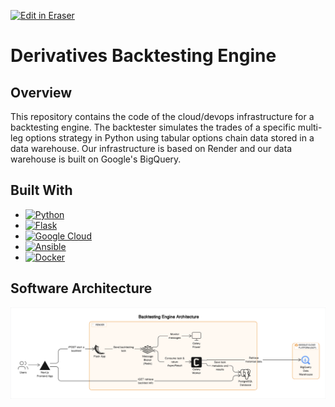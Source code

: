 <p><a target="_blank" href="https://app.eraser.io/workspace/3gqDvxUWy0i7b2QwokUH" id="edit-in-eraser-github-link"><img alt="Edit in Eraser" src="https://firebasestorage.googleapis.com/v0/b/second-petal-295822.appspot.com/o/images%2Fgithub%2FOpen%20in%20Eraser.svg?alt=media&amp;token=968381c8-a7e7-472a-8ed6-4a6626da5501"></a></p>

# Derivatives Backtesting Engine
## Overview
This repository contains the code of the cloud/devops infrastructure for a backtesting engine. The backtester simulates the trades of a specific multi-leg options strategy in Python using tabular options chain data stored in a data warehouse. Our infrastructure is based on Render and our data warehouse is built on Google's BigQuery.

## Built With
- [![Python][Python]][Python-url]
- [![Flask][Flask]][Flask-url]
- [![Google Cloud][Google-Cloud]][Google-Cloud-url]
- [![Ansible][Ansible]][Ansible-url]
- [![Docker][Docker]][Docker-url]
## Software Architecture
![Backtester](/.eraser/3gqDvxUWy0i7b2QwokUH___sKBE7gxtknX4C1dnV5iZm5p6Y362___---figure---YvTC83-I-BsLbUjo_gPoP---figure---4lCH0VxQODwRTz8yr6f3tQ.png "Backtester")





[Python]: https://img.shields.io/badge/Python-3776AB?style=for-the-badge&logo=python&logoColor=white

[Python-url]: https://www.python.org/



[Google-Cloud]: https://img.shields.io/badge/Google_Cloud-4285F4?style=for-the-badge&logo=google-cloud&logoColor=white

[Google-Cloud-url]: https://cloud.google.com/?hl=en



[Ansible]: https://img.shields.io/badge/-Ansible-red?style=for-the-badge&logo=ansible&logoColor=white

[Ansible-url]: https://www.ansible.com/



[Docker]: https://img.shields.io/badge/-Docker-blue?style=for-the-badge&logo=docker&logo

[Docker-url]: https://www.docker.com/



[Flask]: https://img.shields.io/badge/Flask-000000?style=for-the-badge&logo=flask&logoColor=white

[Flask-url]: https://flask.palletsprojects.com/en/3.0.x/




<!--- Eraser file: https://app.eraser.io/workspace/3gqDvxUWy0i7b2QwokUH --->